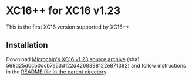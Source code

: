 # XC16++ for XC16 v1.23

This is the first XC16 version supported by XC16++.

## Installation

Download [Microchip's XC16 v1.23 source archive](http://ww1.microchip.com/downloads/en/DeviceDoc/xc16-v1.23-src.zip)
(sha1 568d25d0cb0dcb7e53d122d4268398122e871382) and follow instructions in
the [README file in the parent directory](../README.md).
